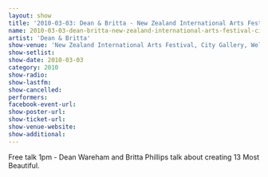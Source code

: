 ```yaml
---
layout: show
title: '2010-03-03: Dean & Britta - New Zealand International Arts Festival, City Gallery, Wellington, New Zealand'
name: 2010-03-03-dean-britta-new-zealand-international-arts-festival-city-gallery-wellington-new-zealand
artist: 'Dean & Britta'
show-venue: 'New Zealand International Arts Festival, City Gallery, Wellington, New Zealand'
show-setlist: 
show-date: 2010-03-03
category: 2010
show-radio: 
show-lastfm: 
show-cancelled: 
performers: 
facebook-event-url: 
show-poster-url: 
show-ticket-url: 
show-venue-website: 
show-additional: 
---
```


Free talk 1pm - Dean Wareham and Britta Phillips talk about creating 13 Most Beautiful.